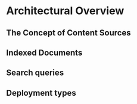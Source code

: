 # Architectural Overview

## The Concept of Content Sources

## Indexed Documents

## Search queries

## Deployment types
